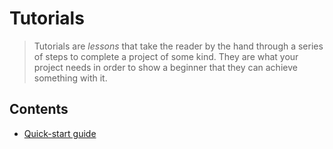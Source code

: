 # Tutorials

> Tutorials are _lessons_ that take the reader by the hand through a
> series of steps to complete a project of some kind. They are what
> your project needs in order to show a beginner that they can achieve
> something with it.

## Contents
* [Quick-start guide](/pages/tutorials/quickstart.md)
